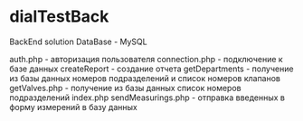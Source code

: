 # dialTestBack
BackEnd solution
DataBase - MySQL

auth.php - авторизация пользователя
connection.php - подключение к базе данных
createReport - создание отчета
getDepartments - получение из базы данных номеров подразделений и список номеров клапанов
getValves.php - получение из базы данных список номеров подразделений
index.php
sendMeasurings.php - отправка введенных в форму измерений в базу данных
